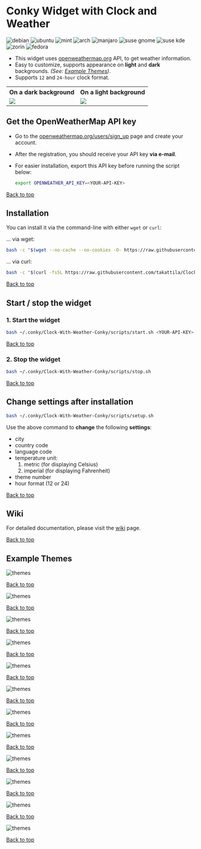 # Conky Widget with Clock and Weather

![debian](https://img.shields.io/badge/debian%20%5B%2064bit%20%5D-test%20[%20ok%20]-d70751?style=for-the-badge&logo=debian)
![ubuntu](https://img.shields.io/badge/ubuntu%20%5B%2064bit%20%5D-test%20[%20ok%20]-e95420?style=for-the-badge&logo=ubuntu)
![mint](https://img.shields.io/badge/mint%20%5B%2064bit%20%5D-test%20[%20ok%20]-97d953?style=for-the-badge&logo=linux%20mint)
![arch](https://img.shields.io/badge/arch%20%5B%2064bit%20%5D-test%20[%20ok%20]-1793d1?style=for-the-badge&logo=arch%20linux)
![manjaro](https://img.shields.io/badge/manjaro%20%5B%2064bit%20%5D-test%20[%20ok%20]-35bf5c?style=for-the-badge&logo=manjaro)
![suse gnome](https://img.shields.io/badge/suse%20gnome%20%5B%2064bit%20%5D-test%20[%20ok%20]-35bf5c?style=for-the-badge&logo=opensuse)
![suse kde](https://img.shields.io/badge/suse%20kde%20%5B%2064bit%20%5D-test%20[%20ok%20]-35bf5c?style=for-the-badge&logo=opensuse)
![zorin](https://img.shields.io/badge/zorin%20%5B%2064bit%20%5D-test%20[%20ok%20]-239fc2?style=for-the-badge&logo=zorin)
![fedora](https://img.shields.io/badge/fedora%20%5B%2064bit%20%5D-test%20[%20ok%20]-3b90ff?style=for-the-badge&logo=fedora)


- This widget uses [openweathermap.org](https://openweathermap.org) API, to get weather information.
- Easy to customize, supports appearance on **light** and **dark** backgrounds. *(See: [Example Themes](#example-themes))*.
- Supports `12` and `24-hour` clock format.

<table>
    <tr>
        <th>
            On a dark background
        </th>
        <th>
            On a light background
        </th>
    </tr>
    <tr>
        <td>
            <img src="./images/screenshots/Clock-With-Weather-Conky-Themes-Budapest.png">
        </td>
        <td>
            <img src="./images/screenshots/Clock-With-Weather-Conky-Themes-New-York.png">
        </td>
    </tr>
</table>


## Get the OpenWeatherMap API key

- Go to the [openweathermap.org/users/sign_up](https://home.openweathermap.org/users/sign_up) page and create your account.
- After the registration, you should receive your API key **via e-mail**.
- For easier installation, export this API key before running the script below:

  ```bash
  export OPENWEATHER_API_KEY=<YOUR-API-KEY>
  ```

[Back to top](#conky-widget-with-clock-and-weather)

## Installation

You can install it via the command-line with either `wget` or `curl`:

... via wget:

```bash
bash -c "$(wget --no-cache --no-cookies -O- https://raw.githubusercontent.com/takattila/Clock-With-Weather-Conky/v1.0.0/scripts/install.sh)"
```

... via curl:

```bash
bash -c "$(curl -fsSL https://raw.githubusercontent.com/takattila/Clock-With-Weather-Conky/v1.0.0/scripts/install.sh)"
```

[Back to top](#conky-widget-with-clock-and-weather)

## Start / stop the widget

### 1. Start the widget

```bash
bash ~/.conky/Clock-With-Weather-Conky/scripts/start.sh <YOUR-API-KEY>
```

[Back to top](#conky-widget-with-clock-and-weather)

### 2. Stop the widget

```bash
bash ~/.conky/Clock-With-Weather-Conky/scripts/stop.sh
```

[Back to top](#conky-widget-with-clock-and-weather)

## Change settings after installation

```bash
bash ~/.conky/Clock-With-Weather-Conky/scripts/setup.sh
```

Use the above command to **change** the following **settings**:

- city
- country code
- language code
- temperature unit:
  1. metric (for displaying Celsius)
  2. imperial (for displaying Fahrenheit)
- theme number
- hour format (12 or 24)

[Back to top](#conky-widget-with-clock-and-weather)

## Wiki

For detailed documentation, please visit the [wiki](https://github.com/takattila/Clock-With-Weather-Conky/wiki) page.

[Back to top](#conky-widget-with-clock-and-weather)

## Example Themes

![themes](./images/screenshots/Clock-With-Weather-Conky-Themes-Berlin-Bg.png)

[Back to top](#conky-widget-with-clock-and-weather)

![themes](./images/screenshots/Clock-With-Weather-Conky-Themes-Berlin.png)

[Back to top](#conky-widget-with-clock-and-weather)

![themes](./images/screenshots/Clock-With-Weather-Conky-Themes-Budapest.png)

[Back to top](#conky-widget-with-clock-and-weather)

![themes](./images/screenshots/Clock-With-Weather-Conky-Themes-Delhi-Bg.png)

[Back to top](#conky-widget-with-clock-and-weather)

![themes](./images/screenshots/Clock-With-Weather-Conky-Themes-Delhi.png)

[Back to top](#conky-widget-with-clock-and-weather)

![themes](./images/screenshots/Clock-With-Weather-Conky-Themes-London.png)

[Back to top](#conky-widget-with-clock-and-weather)

![themes](./images/screenshots/Clock-With-Weather-Conky-Themes-Moscow.png)

[Back to top](#conky-widget-with-clock-and-weather)

![themes](./images/screenshots/Clock-With-Weather-Conky-Themes-New-York.png)

[Back to top](#conky-widget-with-clock-and-weather)

![themes](./images/screenshots/Clock-With-Weather-Conky-Themes-Paris.png)

[Back to top](#conky-widget-with-clock-and-weather)

![themes](./images/screenshots/Clock-With-Weather-Conky-Themes-Sidney.png)

[Back to top](#conky-widget-with-clock-and-weather)

![themes](./images/screenshots/Clock-With-Weather-Conky-Themes-Tokyo.png)

[Back to top](#conky-widget-with-clock-and-weather)

![themes](./images/screenshots/Clock-With-Weather-Conky-Themes-Wien.png)

[Back to top](#conky-widget-with-clock-and-weather)